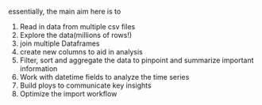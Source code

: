 essentially, the main aim here is to 
 1. Read in data from multiple csv files
 2. Explore the data(millions of rows!)
 3. join multiple Dataframes
 4. create new columns to aid in analysis
 5. Filter, sort and aggregate the data to pinpoint and summarize important information
 6. Work with datetime fields to analyze the time series
 7. Build ploys to communicate key insights
 8. Optimize the import workflow
